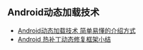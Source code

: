 Android动态加载技术
---

* [Android动态加载技术 简单易懂的介绍方式](http://segmentfault.com/a/1190000004062866?utm_source=Weibo&utm_medium=shareLink&utm_campaign=socialShare)
* [Android 热补丁动态修复框架小结](http://blog.csdn.net/lmj623565791/article/details/49883661)

